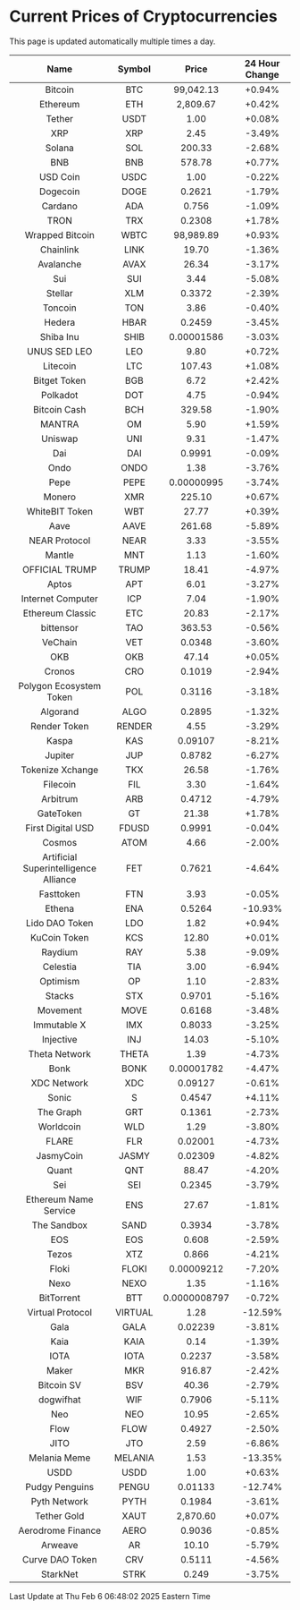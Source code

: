 # Current Prices of Cryptocurrencies
This page is updated automatically multiple times a day.

| Name | Symbol | Price | 24 Hour Change |
| :---: |:---:| :---: | :---: |
| Bitcoin | BTC | 99,042.13 | +0.94% |
| Ethereum | ETH | 2,809.67 | +0.42% |
| Tether | USDT | 1.00 | +0.08% |
| XRP | XRP | 2.45 | -3.49% |
| Solana | SOL | 200.33 | -2.68% |
| BNB | BNB | 578.78 | +0.77% |
| USD Coin | USDC | 1.00 | -0.22% |
| Dogecoin | DOGE | 0.2621 | -1.79% |
| Cardano | ADA | 0.756 | -1.09% |
| TRON | TRX | 0.2308 | +1.78% |
| Wrapped Bitcoin | WBTC | 98,989.89 | +0.93% |
| Chainlink | LINK | 19.70 | -1.36% |
| Avalanche | AVAX | 26.34 | -3.17% |
| Sui | SUI | 3.44 | -5.08% |
| Stellar | XLM | 0.3372 | -2.39% |
| Toncoin | TON | 3.86 | -0.40% |
| Hedera | HBAR | 0.2459 | -3.45% |
| Shiba Inu | SHIB | 0.00001586 | -3.03% |
| UNUS SED LEO | LEO | 9.80 | +0.72% |
| Litecoin | LTC | 107.43 | +1.08% |
| Bitget Token | BGB | 6.72 | +2.42% |
| Polkadot | DOT | 4.75 | -0.94% |
| Bitcoin Cash | BCH | 329.58 | -1.90% |
| MANTRA | OM | 5.90 | +1.59% |
| Uniswap | UNI | 9.31 | -1.47% |
| Dai | DAI | 0.9991 | -0.09% |
| Ondo | ONDO | 1.38 | -3.76% |
| Pepe | PEPE | 0.00000995 | -3.74% |
| Monero | XMR | 225.10 | +0.67% |
| WhiteBIT Token | WBT | 27.77 | +0.39% |
| Aave | AAVE | 261.68 | -5.89% |
| NEAR Protocol | NEAR | 3.33 | -3.55% |
| Mantle | MNT | 1.13 | -1.60% |
| OFFICIAL TRUMP | TRUMP | 18.41 | -4.97% |
| Aptos | APT | 6.01 | -3.27% |
| Internet Computer | ICP | 7.04 | -1.90% |
| Ethereum Classic | ETC | 20.83 | -2.17% |
| bittensor | TAO | 363.53 | -0.56% |
| VeChain | VET | 0.0348 | -3.60% |
| OKB | OKB | 47.14 | +0.05% |
| Cronos | CRO | 0.1019 | -2.94% |
| Polygon Ecosystem Token | POL | 0.3116 | -3.18% |
| Algorand | ALGO | 0.2895 | -1.32% |
| Render Token | RENDER | 4.55 | -3.29% |
| Kaspa | KAS | 0.09107 | -8.21% |
| Jupiter | JUP | 0.8782 | -6.27% |
| Tokenize Xchange | TKX | 26.58 | -1.76% |
| Filecoin | FIL | 3.30 | -1.64% |
| Arbitrum | ARB | 0.4712 | -4.79% |
| GateToken | GT | 21.38 | +1.78% |
| First Digital USD | FDUSD | 0.9991 | -0.04% |
| Cosmos | ATOM | 4.66 | -2.00% |
| Artificial Superintelligence Alliance | FET | 0.7621 | -4.64% |
| Fasttoken | FTN | 3.93 | -0.05% |
| Ethena | ENA | 0.5264 | -10.93% |
| Lido DAO Token | LDO | 1.82 | +0.94% |
| KuCoin Token | KCS | 12.80 | +0.01% |
| Raydium | RAY | 5.38 | -9.09% |
| Celestia | TIA | 3.00 | -6.94% |
| Optimism | OP | 1.10 | -2.83% |
| Stacks | STX | 0.9701 | -5.16% |
| Movement | MOVE | 0.6168 | -3.48% |
| Immutable X | IMX | 0.8033 | -3.25% |
| Injective | INJ | 14.03 | -5.10% |
| Theta Network | THETA | 1.39 | -4.73% |
| Bonk | BONK | 0.00001782 | -4.47% |
| XDC Network | XDC | 0.09127 | -0.61% |
| Sonic | S | 0.4547 | +4.11% |
| The Graph | GRT | 0.1361 | -2.73% |
| Worldcoin | WLD | 1.29 | -3.80% |
| FLARE | FLR | 0.02001 | -4.73% |
| JasmyCoin | JASMY | 0.02309 | -4.82% |
| Quant | QNT | 88.47 | -4.20% |
| Sei | SEI | 0.2345 | -3.79% |
| Ethereum Name Service | ENS | 27.67 | -1.81% |
| The Sandbox | SAND | 0.3934 | -3.78% |
| EOS | EOS | 0.608 | -2.59% |
| Tezos | XTZ | 0.866 | -4.21% |
| Floki | FLOKI | 0.00009212 | -7.20% |
| Nexo | NEXO | 1.35 | -1.16% |
| BitTorrent | BTT | 0.0000008797 | -0.72% |
| Virtual Protocol | VIRTUAL | 1.28 | -12.59% |
| Gala | GALA | 0.02239 | -3.81% |
| Kaia | KAIA | 0.14 | -1.39% |
| IOTA | IOTA | 0.2237 | -3.58% |
| Maker | MKR | 916.87 | -2.42% |
| Bitcoin SV | BSV | 40.36 | -2.79% |
| dogwifhat | WIF | 0.7906 | -5.11% |
| Neo | NEO | 10.95 | -2.65% |
| Flow | FLOW | 0.4927 | -2.50% |
| JITO | JTO | 2.59 | -6.86% |
| Melania Meme | MELANIA | 1.53 | -13.35% |
| USDD | USDD | 1.00 | +0.63% |
| Pudgy Penguins | PENGU | 0.01133 | -12.74% |
| Pyth Network | PYTH | 0.1984 | -3.61% |
| Tether Gold | XAUT | 2,870.60 | +0.07% |
| Aerodrome Finance | AERO | 0.9036 | -0.85% |
| Arweave | AR | 10.10 | -5.79% |
| Curve DAO Token | CRV | 0.5111 | -4.56% |
| StarkNet | STRK | 0.249 | -3.75% |

Last Update at Thu Feb  6 06:48:02 2025 Eastern Time
